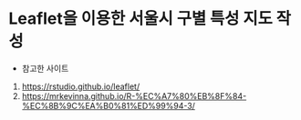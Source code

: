 # Leaflet을 이용한 서울시 구별 특성 지도 작성

* 참고한 사이트
1. https://rstudio.github.io/leaflet/
2. https://mrkevinna.github.io/R-%EC%A7%80%EB%8F%84-%EC%8B%9C%EA%B0%81%ED%99%94-3/
